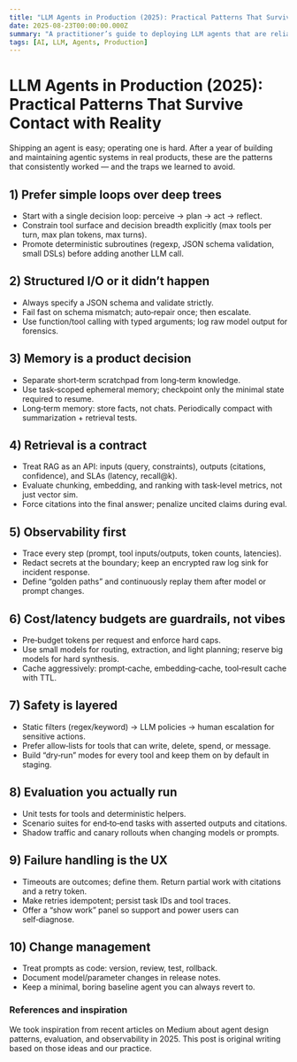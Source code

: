 ```yaml
---
title: "LLM Agents in Production (2025): Practical Patterns That Survive Contact with Reality"
date: 2025-08-23T00:00:00.000Z
summary: "A practitioner’s guide to deploying LLM agents that are reliable, observable, and cost‑aware — covering orchestration, memory, tools, evaluation, and failure handling."
tags: [AI, LLM, Agents, Production]
---
```


# LLM Agents in Production (2025): Practical Patterns That Survive Contact with Reality

Shipping an agent is easy; operating one is hard. After a year of building and maintaining agentic systems in real products, these are the patterns that consistently worked — and the traps we learned to avoid.

## 1) Prefer simple loops over deep trees

- Start with a single decision loop: perceive → plan → act → reflect.
- Constrain tool surface and decision breadth explicitly (max tools per turn, max plan tokens, max turns).
- Promote deterministic subroutines (regexp, JSON schema validation, small DSLs) before adding another LLM call.

## 2) Structured I/O or it didn’t happen

- Always specify a JSON schema and validate strictly.
- Fail fast on schema mismatch; auto‑repair once; then escalate.
- Use function/tool calling with typed arguments; log raw model output for forensics.

## 3) Memory is a product decision

- Separate short‑term scratchpad from long‑term knowledge.
- Use task‑scoped ephemeral memory; checkpoint only the minimal state required to resume.
- Long‑term memory: store facts, not chats. Periodically compact with summarization + retrieval tests.

## 4) Retrieval is a contract

- Treat RAG as an API: inputs (query, constraints), outputs (citations, confidence), and SLAs (latency, recall@k).
- Evaluate chunking, embedding, and ranking with task‑level metrics, not just vector sim.
- Force citations into the final answer; penalize uncited claims during eval.

## 5) Observability first

- Trace every step (prompt, tool inputs/outputs, token counts, latencies).
- Redact secrets at the boundary; keep an encrypted raw log sink for incident response.
- Define “golden paths” and continuously replay them after model or prompt changes.

## 6) Cost/latency budgets are guardrails, not vibes

- Pre‑budget tokens per request and enforce hard caps.
- Use small models for routing, extraction, and light planning; reserve big models for hard synthesis.
- Cache aggressively: prompt‑cache, embedding‑cache, tool‑result cache with TTL.

## 7) Safety is layered

- Static filters (regex/keyword) → LLM policies → human escalation for sensitive actions.
- Prefer allow‑lists for tools that can write, delete, spend, or message.
- Build “dry‑run” modes for every tool and keep them on by default in staging.

## 8) Evaluation you actually run

- Unit tests for tools and deterministic helpers.
- Scenario suites for end‑to‑end tasks with asserted outputs and citations.
- Shadow traffic and canary rollouts when changing models or prompts.

## 9) Failure handling is the UX

- Timeouts are outcomes; define them. Return partial work with citations and a retry token.
- Make retries idempotent; persist task IDs and tool traces.
- Offer a “show work” panel so support and power users can self‑diagnose.

## 10) Change management

- Treat prompts as code: version, review, test, rollback.
- Document model/parameter changes in release notes.
- Keep a minimal, boring baseline agent you can always revert to.

### References and inspiration

We took inspiration from recent articles on Medium about agent design patterns, evaluation, and observability in 2025. This post is original writing based on those ideas and our practice.

